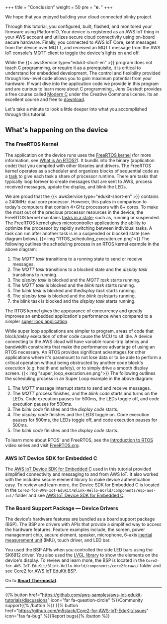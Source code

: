 +++
title = "Conclusion"
weight = 50
pre = "<b>e. </b>"
+++

We hope that you enjoyed building your cloud connected blinky project. 

Through this tutorial, you configured, built, flashed, and monitored your firmware using PlatformIO, Your device is registered as an AWS IoT thing in your AWS account and utilizes secure cloud connectivity using on-board secure hardware. Finally, you connected to AWS IoT Core, sent messages from the device over MQTT, and received an MQTT message from the AWS IoT console's MQTT client to toggle the device's lights on and off.

While the {{< awsService type="edukit-short-en" >}} program does not teach C programming, or require it as a prerequisite, it is critical to understand for embedded development. The control and flexibility provided through low-level code allows you to gain maximum potential from your hardware. If want dive into the application code we provide in this program and are curious to learn more about C programming., Jens Gustedt provides a free course called [Modern C](https://gustedt.gitlabpages.inria.fr/modern-c/) under the Creative Commons license. Its an excellent course and free to [download](https://hal.inria.fr/hal-02383654/document). 

Let's take a minute to look a little deeper into what you accomplished through this tutorial.

## What's happening on the device
### The FreeRTOS Kernel
The application on the device runs uses the [FreeRTOS kernel](https://www.freertos.org/) (for more information, see [What is An RTOS?](https://www.freertos.org/about-RTOS.html)). It bundls into the binary (application code) that you compiled with other libraries and drivers. The FreeRTOS kernel operates as a scheduler and organizes blocks of sequential code as a [task](https://www.freertos.org/taskandcr.html) to give each task a share of processor runtime. There are tasks that typically loop forever to create messages that are sent to AWS, process received messages, update the display, and blink the LEDs. 

We are proud that the {{< awsService type="edukit-short-en" >}} contains a 240MHz dual core processor. However, this pales in comparison to today's computers that contain 4+GHz processors with 8+ cores. To make the most out of the precious processor resources in the device, the FreeRTOS kernel maintains [tasks in a state](https://www.freertos.org/RTOS-task-states.html); such as, running or suspended. The FreeRTOS kernel gives microcontroller applications the ability to optimize the processor by rapidly switching between individual tasks. A task can run after another task is in a suspended or blocked state (see diagram below). 
{{< img "RTOS_scheduling_execution.en.png">}}
The following outlines the scheduling process in an RTOS kernel example in the above diagram: 
1. The *MQTT task* transitions to a running state to send or receive messages.
1. The *MQTT task* transitions to a blocked state and the *display task* transitions to running. 
1. The *display task* is blocked and the *MQTT task* starts running.
1. The *MQTT task* is blocked and the *blink task* starts running. 
1. The *blink task* is blocked and the*display task* starts running.
1. The *display task* is blocked and the *blink task*starts running.
1. the blink task is blocked and the *display task* starts running. 

The RTOS kernel gives the appearance of concurrency and greatly improves an embedded application's performance when compared to a simpler [super loop application](https://en.wikibooks.org/wiki/Embedded_Systems/Super_Loop_Architecture). 

While super loop applications are simpler to program, areas of code that block/delay execution of other code cause the MCU to sit idle. A device connecting to the AWS cloud will have variable round-trip latency and bandwidth constraints that make the performance advantage of using an RTOS necessary. An RTOS provides significant advantages for other applications where it's paramount to not lose data or to be able to perform a critical operation without being obstructed by another code block's execution (e.g. health and safety), or to simply drive a smooth display screen.
{{< img "super_loop_execution.en.png">}}
The following outlines the scheduling process in an Super Loop example in the above diagram: 
1. The *MQTT* message interrupt starts to send and receive messages.
1. The *MQTT* process finishes, and the *blink code* starts and turns on the LEDs. Code execution pauses for 500ms, the LEDs toggle off, and code execution pauses for 500ms.
1. The *blink code* finishes and the *display code* starts. 
1. The *display code* finishes and the LEDS toggle on. Code execution pauses for 500ms, the LEDs toggle off, and code execution pauses for 500ms.
1. The *blink code* finishes and the *display code* starts. 


To learn more about RTOS' and FreeRTOS, see the [Introduction to RTOS](https://www.youtube.com/watch?v=F321087yYy4) video series and visit [FreeRTOS.org](https://www.freertos.org/RTOS.html).

### AWS IoT Device SDK for Embedded C
The [AWS IoT Device SDK for Embedded C](https://github.com/espressif/aws-iot-device-sdk-embedded-C/tree/61f25f34712b1513bf1cb94771620e9b2b001970) used in this tutorial provided simplified connectivity and messaging to and from AWS IoT. It also worked with the included secure element library to make device authentication easy. To review and learn more, the Device SDK for Embedded C is located in the `Core2-for-AWS-IoT-EduKit/Blink-Hello-World/components/esp-aws-iot/` folder and see [AWS IoT Device SDK for Embedded C](https://docs.aws.amazon.com/freertos/latest/userguide/c-sdk.html).

### The Board Support Package — Device Drivers
The device's hardware features are bundled as a board support package (BSP). The BSP are drivers with APIs that provide a simplified way to access the hardware features. Feature examples include, the screen, power management chip, secure element, speaker, microphone, 6-axis [inertial measurement unit](https://en.wikipedia.org/wiki/Inertial_measurement_unit) (IMU), touch driver, and LED bar. 

You used the BSP APIs when you controlled the side LED bars using the SK6812 driver. You also used the [LVGL library](https://docs.lvgl.io/v7/en/html/) to show the elements on the device's display. To review and learn more, the BSP is located in the `Core2-for-AWS-IoT-EduKit/Blink-Hello-World/components/core2foraws/` folder and see [Core2 for AWS IoT EduKit BSP](http://localhost:1313/en/api-reference/). 

On to [**Smart Thermostat**](/en/smart-thermostat.html).

---
{{% button href="https://github.com/aws-samples/aws-iot-edukit-tutorials/discussions" icon="far fa-question-circle" %}}Community support{{% /button %}} {{% button href="https://github.com/m5stack/Core2-for-AWS-IoT-EduKit/issues" icon="fas fa-bug" %}}Report bugs{{% /button %}}